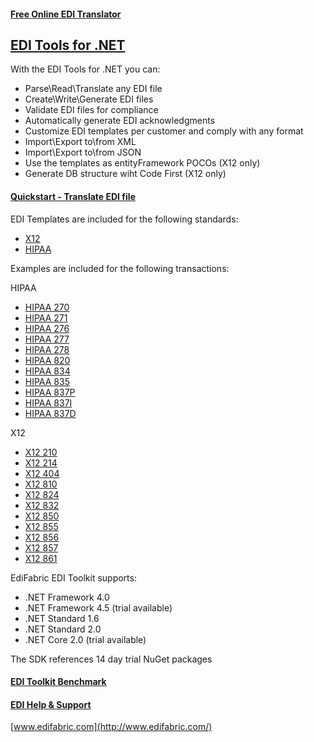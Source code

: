 #### [Free Online EDI Translator](https://www.edifabric.com/edi-api.html)

## [EDI Tools for .NET](https://www.edifabric.com/edi-framework-features.html) 

With the EDI Tools for .NET you can:

* Parse\Read\Translate any EDI file
* Create\Write\Generate EDI files
* Validate EDI files for compliance
* Automatically generate EDI acknowledgments
* Customize EDI templates per customer and comply with any format
* Import\Export to\from XML
* Import\Export to\from JSON
* Use the templates as entityFramework POCOs (X12 only)
* Generate DB structure wiht Code First (X12 only)

#### [Quickstart - Translate EDI file](https://support.edifabric.com/hc/en-us/articles/360000280532)

EDI Templates are included for the following standards:

* [X12](https://support.edifabric.com/hc/en-us/sections/360000067292-X12-Resources)
* [HIPAA](https://support.edifabric.com/hc/en-us/articles/360000372751-HIPAA-templates-270-271-276-277-278-834-835-837)

Examples are included for the following transactions:

HIPAA
* [HIPAA 270](https://github.com/EdiFabric/Sdk/tree/master/EdiFabric.Sdk.Hipaa.T270)
* [HIPAA 271](https://github.com/EdiFabric/Sdk/tree/master/EdiFabric.Sdk.Hipaa.T271)
* [HIPAA 276](https://github.com/EdiFabric/Sdk/tree/master/EdiFabric.Sdk.Hipaa.T276)
* [HIPAA 277](https://github.com/EdiFabric/Sdk/tree/master/EdiFabric.Sdk.Hipaa.T277)
* [HIPAA 278](https://github.com/EdiFabric/Sdk/tree/master/EdiFabric.Sdk.Hipaa.T278)
* [HIPAA 820](https://github.com/EdiFabric/Sdk/tree/master/EdiFabric.Sdk.Hipaa.T820)
* [HIPAA 834](https://github.com/EdiFabric/Sdk/tree/master/EdiFabric.Sdk.Hipaa.T834)
* [HIPAA 835](https://github.com/EdiFabric/Sdk/tree/master/EdiFabric.Sdk.Hipaa.T835)
* [HIPAA 837P](https://github.com/EdiFabric/Sdk/tree/master/EdiFabric.Sdk.Hipaa.T837P)
* [HIPAA 837I](https://github.com/EdiFabric/Sdk/tree/master/EdiFabric.Sdk.Hipaa.T837I)
* [HIPAA 837D](https://github.com/EdiFabric/Sdk/tree/master/EdiFabric.Sdk.Hipaa.T837D)

X12
* [X12 210](https://github.com/EdiFabric/X12-Examples/blob/master/EdiFabric.Examples.X12.T210/Program.cs)
* [X12 214](https://github.com/EdiFabric/Sdk/tree/master/EdiFabric.Sdk.X12.T214)
* [X12 404](https://github.com/EdiFabric/Sdk/tree/master/EdiFabric.Sdk.X12.T404)
* [X12 810](https://github.com/EdiFabric/Sdk/tree/master/EdiFabric.Sdk.X12.T810)
* [X12 824](https://github.com/EdiFabric/Sdk/tree/master/EdiFabric.Sdk.X12.T824)
* [X12 832](https://github.com/EdiFabric/Sdk/tree/master/EdiFabric.Sdk.X12.T832)
* [X12 850](https://github.com/EdiFabric/Sdk/tree/master/EdiFabric.Sdk.X12.T850)
* [X12 855](https://github.com/EdiFabric/Sdk/tree/master/EdiFabric.Sdk.X12.T855)
* [X12 856](https://github.com/EdiFabric/Sdk/tree/master/EdiFabric.Sdk.X12.T856)
* [X12 857](https://github.com/EdiFabric/Sdk/tree/master/EdiFabric.Sdk.X12.T857)
* [X12 861](https://github.com/EdiFabric/Sdk/tree/master/EdiFabric.Sdk.X12.T861)

EdiFabric EDI Toolkit supports:

* .NET Framework 4.0
* .NET Framework 4.5 (trial available)
* .NET Standard 1.6
* .NET Standard 2.0
* .NET Core 2.0 (trial available)

The SDK references 14 day trial NuGet packages

#### [EDI Toolkit Benchmark](https://support.edifabric.com/hc/en-us/articles/360002327372-EDI-Parser-Benchmark)
#### [EDI Help & Support](https://support.edifabric.com/hc/en-us)

[www.edifabric.com](http://www.edifabric.com/)
